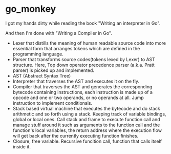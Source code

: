 # go_monkey

I got my hands dirty while reading the book "Writing an interpreter in Go".

And then I'm done with "Writing a Compiler in Go".

* Lexer that distills the meaning of human readable source code into more essential form that arranges tokens which are defined in the programming language.
* Parser that transforms source codes(tokens lexed by Lexer) to AST structure. Here, Top down operator precedence parser (a.k.a. Pratt parser) is picked up and implemented. 
* AST (Abstract Syntax Tree)
* Interpreter that traverses the AST and executes it on the fly.
* Compiler that traverses the AST and generates the corresponding bytecode containing instructions, each instruction is made up of a opcode and one or two operands, or no operands at all. Jump instruction to implement conditionals.
* Stack based virtual machine that executes the bytecode and do stack arithmetic and so forth using a stack. Keeping track of variable bindings, global or local ones. Call stack and frame to execute function call and manage stuff around it such as arguments to the function call and the function's local variables, the return address where the execution flow will get back after the currently executing function finishes.
* Closure, free variable. Recursive funcition call, function that calls itself inside it.
